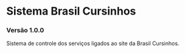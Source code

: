 # Sistema Brasil Cursinhos
### Versão 1.0.0

Sistema de controle dos serviços ligados ao site da Brasil Cursinhos.